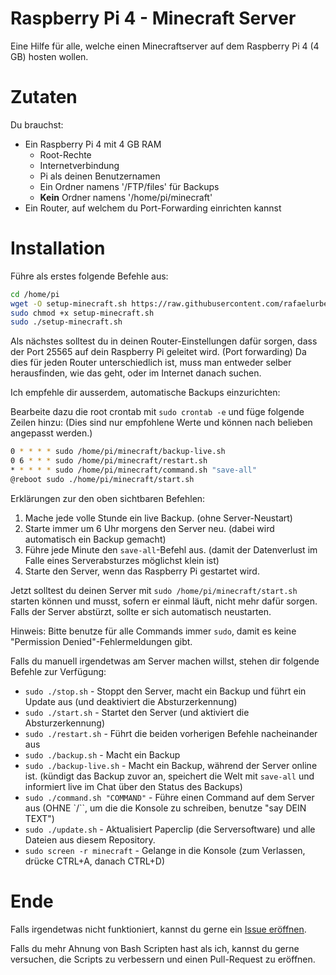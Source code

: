 # Raspberry Pi 4 - Minecraft Server
Eine Hilfe für alle, welche einen Minecraftserver auf dem Raspberry Pi 4 (4 GB) hosten wollen.

# Zutaten

Du brauchst:

- Ein Raspberry Pi 4 mit 4 GB RAM
    - Root-Rechte
    - Internetverbindung
    - Pi als deinen Benutzernamen
    - Ein Ordner namens '/FTP/files' für Backups
    - **Kein** Ordner namens '/home/pi/minecraft'
- Ein Router, auf welchem du Port-Forwarding einrichten kannst

# Installation

Führe als erstes folgende Befehle aus:

```bash
cd /home/pi
wget -O setup-minecraft.sh https://raw.githubusercontent.com/rafaelurben/raspberrypi-minecraftserver/master/setup-minecraft.sh
sudo chmod +x setup-minecraft.sh
sudo ./setup-minecraft.sh
```

Als nächstes solltest du in deinen Router-Einstellungen dafür sorgen, dass der Port 25565 auf dein Raspberry Pi geleitet wird. (Port forwarding) Da dies für jeden Router unterschiedlich ist, muss man entweder selber herausfinden, wie das geht, oder im Internet danach suchen.

Ich empfehle dir ausserdem, automatische Backups einzurichten:

Bearbeite dazu die root crontab mit `sudo crontab -e` und füge folgende Zeilen hinzu: (Dies sind nur empfohlene Werte und können nach belieben angepasst werden.)

```bash
0 * * * * sudo /home/pi/minecraft/backup-live.sh
0 6 * * * sudo /home/pi/minecraft/restart.sh
* * * * * sudo /home/pi/minecraft/command.sh "save-all"
@reboot sudo ./home/pi/minecraft/start.sh
```

Erklärungen zur den oben sichtbaren Befehlen:

1. Mache jede volle Stunde ein live Backup. (ohne Server-Neustart)
2. Starte immer um 6 Uhr morgens den Server neu. (dabei wird automatisch ein Backup gemacht)
3. Führe jede Minute den `save-all`-Befehl aus. (damit der Datenverlust im Falle eines Serverabsturzes möglichst klein ist)
4. Starte den Server, wenn das Raspberry Pi gestartet wird.

Jetzt solltest du deinen Server mit `sudo /home/pi/minecraft/start.sh` starten können und musst, sofern er einmal läuft, nicht mehr dafür sorgen. Falls der Server abstürzt, sollte er sich automatisch neustarten.

Hinweis: Bitte benutze für alle Commands immer `sudo`, damit es keine "Permission Denied"-Fehlermeldungen gibt.

Falls du manuell irgendetwas am Server machen willst, stehen dir folgende Befehle zur Verfügung:

- `sudo ./stop.sh` - Stoppt den Server, macht ein Backup und führt ein Update aus (und deaktiviert die Absturzerkennung)
- `sudo ./start.sh` - Startet den Server (und aktiviert die Absturzerkennung)
- `sudo ./restart.sh` - Führt die beiden vorherigen Befehle nacheinander aus
- `sudo ./backup.sh` - Macht ein Backup
- `sudo ./backup-live.sh` - Macht ein Backup, während der Server online ist. (kündigt das Backup zuvor an, speichert die Welt mit `save-all` und informiert live im Chat über den Status des Backups)
- `sudo ./command.sh "COMMAND"` - Führe einen Command auf dem Server aus (OHNE `/``, um die die Konsole zu schreiben, benutze "say DEIN TEXT")
- `sudo ./update.sh` - Aktualisiert Paperclip (die Serversoftware) und alle Dateien aus diesem Repository.
- `sudo screen -r minecraft` - Gelange in die Konsole (zum Verlassen, drücke CTRL+A, danach CTRL+D)

# Ende

Falls irgendetwas nicht funktioniert, kannst du gerne ein [Issue eröffnen](https://github.com/rafaelurben/raspberrypi-minecraftserver/issues).

Falls du mehr Ahnung von Bash Scripten hast als ich, kannst du gerne versuchen, die Scripts zu verbessern und einen Pull-Request zu eröffnen.
